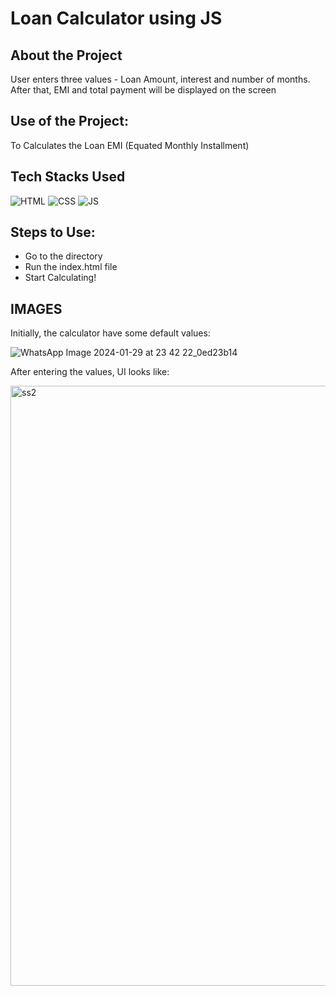 # Loan Calculator using JS

## About the Project
<p>User enters three values - Loan Amount, interest and number of months. After that, EMI and total payment will be displayed on the screen </p>

## Use of the Project:

<p>To Calculates the Loan EMI (Equated Monthly Installment)</p>

## Tech Stacks Used


![HTML](https://img.shields.io/badge/html5%20-%23E34F26.svg?&style=for-the-badge&logo=html5&logoColor=white)
![CSS](https://img.shields.io/badge/css3%20-%231572B6.svg?&style=for-the-badge&logo=css3&logoColor=white)
![JS](https://img.shields.io/badge/javascript%20-%23323330.svg?&style=for-the-badge&logo=javascript&logoColor=%23F7DF1E)

## Steps to Use:

- Go to the directory
- Run the index.html file
- Start Calculating!

## IMAGES

Initially, the calculator have some default values:

![WhatsApp Image 2024-01-29 at 23 42 22_0ed23b14](https://github.com/subash-ghub/Loan-Calculator/assets/104593776/8262218d-1ec9-412a-868f-e2861a1faaa5)


After entering the values, UI looks like:

<img width="960" alt="ss2" src="https://github.com/subash-ghub/Loan-Calculator/assets/104593776/5fe89b0d-c1c7-4456-a7f9-799a3f22a2f2">



